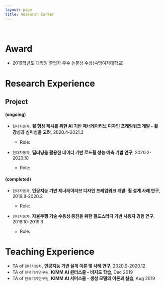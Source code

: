 ```yaml
---
layout: page
title: Research Career
---
```


<br/>

# Award

* 2019학년도 대학원 졸업자 우수 논문상 수상(숙명여자대학교)

# Research Experience

## Project

#### (ongoing)

* `현대자동차`, **휠 형상 제시를 위한 AI 기반 제너레이티브 디자인 프레임워크 개발 - 휠 강성과 심미성을 고려**, 2020.4-2021.2
  * Role: 


* `현대자동차`, **딥러닝을 활용한 데이터 기반 로드휠 성능 예측 기법 연구**, 2020.2-2020.10
  * Role: 


#### (completed)

* `현대자동차`, **인공지능 기반 제너레이티브 디자인 프레임워크 개발: 휠 설계 사례 연구**, 2019.8-2020.2
  * Role: 


* `현대자동차`, **자율주행 기술 수용성 증진을 위한 필드스터디 기반 사용자 경험 연구**, 2018.10-2019.3
  * Role: 


# Teaching Experience

* TA of `현대자동차`, **인공지능 기반 설계 이론 및 사례 연구**, 2020.9-2020.12
* TA of `한국기계연구원`, **KIMM AI 윈터스쿨 - 비지도 학습**, Dec 2019
* TA of `한국기계연구원`, **KIMM AI 서머스쿨 - 생성 모델의 이론과 실습**, Aug 2019
